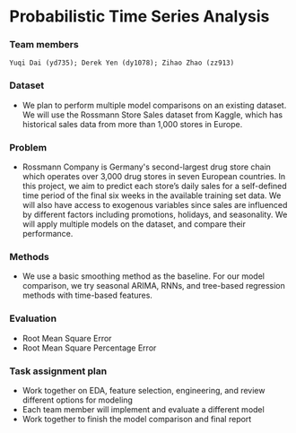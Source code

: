 # Probabilistic Time Series Analysis

### Team members
	Yuqi Dai (yd735); Derek Yen (dy1078); Zihao Zhao (zz913)

### Dataset
- We plan to perform multiple model comparisons on an existing dataset. We will use the Rossmann Store Sales dataset from Kaggle, which has historical sales data from more than 1,000 stores in Europe.

### Problem
- Rossmann Company is Germany's second-largest drug store chain which operates over 3,000 drug stores in seven European countries. In this project, we aim to predict each store’s daily sales for a self-defined time period of the final six weeks in the available training set data. We will also have access to exogenous variables since sales are influenced by different factors including promotions, holidays, and seasonality. We will apply multiple models on the dataset, and compare their performance.

### Methods
- We use a basic smoothing method as the baseline. For our model comparison, we try seasonal ARIMA, RNNs, and tree-based regression methods with time-based features. 

### Evaluation
- Root Mean Square Error
- Root Mean Square Percentage Error

### Task assignment plan
- Work together on EDA, feature selection, engineering, and review different options for modeling
- Each team member will implement and evaluate a different model
- Work together to finish the model comparison and final report
